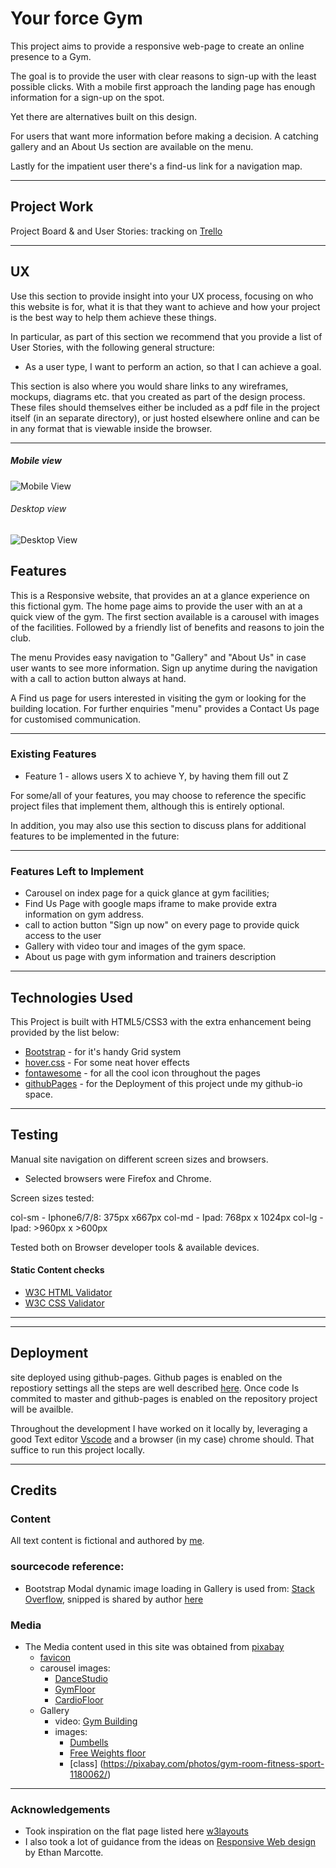 # Your force Gym

This project aims to provide a responsive web-page to create an online presence to a Gym. 

The goal is to provide the user with clear reasons to sign-up with the least possible clicks. With a mobile first approach the landing page has enough information for a sign-up on the spot.

Yet there are alternatives built on this design.

For users that want more information before making a decision. A catching gallery and an About Us section are available on the menu. 

Lastly for the impatient user there's a find-us link for a navigation map.

---

## Project Work 

Project Board & and User Stories: tracking on [Trello](https://trello.com/b/dE5REmeS)

---

## UX
Use this section to provide insight into your UX process, focusing on who this website is for, what it is that they want to achieve and how your project is the best way to help them achieve these things.

In particular, as part of this section we recommend that you provide a list of User Stories, with the following general structure:
- As a user type, I want to perform an action, so that I can achieve a goal.

This section is also where you would share links to any wireframes, mockups, diagrams etc. that you created as part of the design process. These files should themselves either be included as a pdf file in the project itself (in an separate directory), or just hosted elsewhere online and can be in any format that is viewable inside the browser.

---

##### Mobile view

![Mobile View](https://github.com/diogo-pessoa/YourForceGym/blob/master/wireframes/MobileView.png)

###### Desktop view

![Desktop View](https://github.com/diogo-pessoa/YourForceGym/blob/master/wireframes/DesktopView.png)

## Features

This is a Responsive website, that provides an at a glance experience on this fictional gym. The home page aims to provide the user with an at a quick view of the gym. The first section available is a carousel with images of the facilities. Followed by a friendly list of benefits and reasons to join the club. 

The menu Provides easy navigation to "Gallery" and "About Us" in case user wants to see more information. Sign up anytime during the navigation with a call to action button always at hand. 

A Find us page for users interested in visiting the gym or looking for the building location. For further enquiries "menu" provides a Contact Us page for customised communication.

---
 
### Existing Features
- Feature 1 - allows users X to achieve Y, by having them fill out Z

For some/all of your features, you may choose to reference the specific project files that implement them, although this is entirely optional.

In addition, you may also use this section to discuss plans for additional features to be implemented in the future:

---

### Features Left to Implement
- Carousel on index page for a quick glance at gym facilities;
- Find Us Page with google maps iframe to make provide extra information on gym address.
- call to action button "Sign up now" on every page to provide quick access to the user
- Gallery with video tour and images of the gym space.
- About us page with gym information and trainers description

---

## Technologies Used

This Project is built with HTML5/CSS3 with the extra enhancement being provided by the list below:

- [Bootstrap](https://getbootstrap.com/) - for it's handy Grid system 
- [hover.css](https://ianlunn.github.io/Hover/) - For some neat hover effects
- [fontawesome](https://fontawesome.com/) - for all the cool icon throughout the pages
- [githubPages](https://pages.github.com/) - for the Deployment of this project unde my github-io space.

---

## Testing

Manual site navigation on different screen sizes and browsers. 

- Selected browsers were Firefox and Chrome. 

Screen sizes tested: 

col-sm - Iphone6/7/8:  375px x667px
col-md - Ipad: 768px x 1024px
col-lg - Ipad: >960px x >600px

Tested both on Browser developer tools &  available devices. 

#### Static Content checks
- [W3C HTML Validator](https://validator.w3.org/)
- [W3C CSS Validator](http://jigsaw.w3.org/css-validator/validator$link)

---

---

## Deployment

site deployed using github-pages. Github pages is enabled on the repostiory settings all the steps are well described [here](https://pages.github.com/). Once code Is commited to master and github-pages is enabled on the repository project will be availble.

Throughout the development I have worked on it locally by, leveraging a good Text editor [Vscode](https://code.visualstudio.com/) and a browser (in my case) chrome should. That suffice to run this project locally.

---

## Credits

### Content

All text content is fictional and authored by [me](https://github.com/diogo-pessoa).

### sourcecode reference:

- Bootstrap Modal dynamic image loading in Gallery is used from: [Stack Overflow](https://stackoverflow.com/questions/25023199/in-bootstrap-open-enlarge-image-in-modal#25023822), snipped is shared by author [here](https://jsfiddle.net/6CR2H/1/)

### Media

- The Media content used in this site was obtained from [pixabay](https://pixabay.com/images/search/gym/)
    - [favicon](https://pixabay.com/illustrations/weightlifting-clean-jerk-barbell-2227543/)
    - carousel images: 
        - [DanceStudio](https://pixabay.com/photos/gym-sports-hall-studio-dance-studio-526996/)
        - [GymFloor](https://pixabay.com/photos/gym-training-sports-fitness-595597/)
        - [CardioFloor](https://pixabay.com/photos/sports-indoor-cycling-fitness-gym-1962574/)
    - Gallery
        - video: [Gym Building](https://pixabay.com/videos/school-gym-building-landscape-43735/)
        - images:
            - [Dumbells](https://pixabay.com/photos/fitness-weight-lifting-dumbbells-375472/)
            - [Free Weights floor](https://pixabay.com/photos/machines-weight-weights-91849/)
            - [class] (https://pixabay.com/photos/gym-room-fitness-sport-1180062/)

---

### Acknowledgements

- Took inspiration on the flat page listed here [w3layouts](https://w3layouts.com/template/gym-workout-sports-category-flat-bootstrap-responsive-web-template/)
- I also took a lot of guidance from the ideas on [Responsive Web design](https://abookapart.com/products/responsive-web-design) by Ethan Marcotte.
